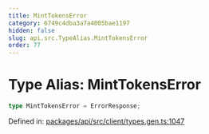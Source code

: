 ```yaml
---
title: MintTokensError
category: 6749c4dba3a7a4005bae1197
hidden: false
slug: api.src.TypeAlias.MintTokensError
order: 77
---
```


# Type Alias: MintTokensError

```ts
type MintTokensError = ErrorResponse;
```

Defined in: [packages/api/src/client/types.gen.ts:1047](https://github.com/zkcloudworker/minatokens-lib/blob/main/packages/api/src/client/types.gen.ts#L1047)
